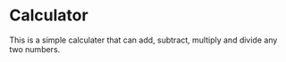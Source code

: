 # Calculator

This is a simple calculater that can add, subtract, multiply and divide any two numbers.
